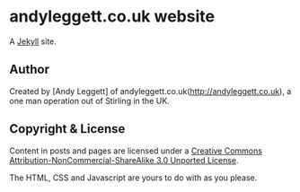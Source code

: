 # andyleggett.co.uk website

A [Jekyll](https://github.com/mojombo/jekyll) site.

## Author
Created by [Andy Leggett] of andyleggett.co.uk(http://andyleggett.co.uk), a
one man operation out of Stirling in the UK.

## Copyright & License

Content in posts and pages are licensed under a [Creative Commons
Attribution-NonCommercial-ShareAlike 3.0 Unported License](http://creativecommons.org/licenses/by-nc-sa/3.0/).

The HTML, CSS and Javascript are yours to do with as you please.